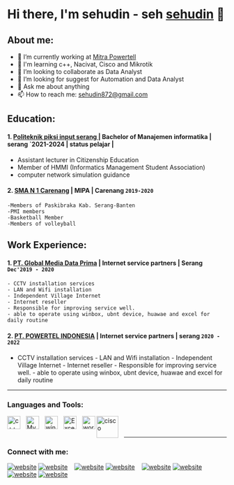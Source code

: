 # Hi there, I'm sehudin - seh [sehudin](https://www.youtube.com/channel/UCZYDgLbyDbHFG8bBnrwlGmQ/featured) 👋
## About me:
- 🔭 I’m currently working at [Mitra Powertell](https://www.powertel.co.id/)
- 🌱 I'm learning c++, Nacivat, Cisco and Mikrotik
- 👯 I’m looking to collaborate as Data Analyst
- 🤔 I’m looking for suggest for Automation and Data Analyst
- 💬 Ask me about anything
- 📫 How to reach me: sehudin872@gmail.com

## Education:

#### 1. [Politeknik piksi input serang ](https://piksiinputserang.ac.id/) | Bachelor of Manajemen informatika | serang `2021-2024 | status pelajar |
   - Assistant lecturer in Citizenship Education
   - Member of HMMI (Informatics Management Student Association)
   - computer network simulation guidance
#### 2. [SMA N 1 Carenang](https://sman1carenang.sch.id/) | MIPA | Carenang `2019-2020`
	-Members of Paskibraka Kab. Serang-Banten
	-PMI members
	-Basketball Member
	-Members of volleyball

## Work Experience:
#### 1. [PT. Global Media Data Prima](https://gmdp.net.id/) | Internet service partners | Serang `Dec'2019 - 2020`
	- CCTV installation services
	- LAN and Wifi installation
	- Independent Village Internet
	- Internet reseller
	- Responsible for improving service well.
	- able to operate using winbox, ubnt device, huawae and excel for daily routine
#### 2. [PT. POWERTEL INDONESIA](https://www.powertel.co.id) | Internet service partners | serang `2020 - 2022`
   - CCTV installation services
	- LAN and Wifi installation
	- Independent Village Internet
	- Internet reseller
	- Responsible for improving service well.
	- able to operate using winbox, ubnt device, huawae and excel for daily routine
---

### Languages and Tools:

[<img align="left" alt="c++" width="30px" src="https://e7.pngegg.com/pngimages/46/626/png-clipart-c-logo-the-c-programming-language-computer-icons-computer-programming-source-code-programming-miscellaneous-template.png" style="padding-right:10px;" />][webdev]
[<img align="left" alt="MySQL" width="30px" src="https://cdn.jsdelivr.net/gh/devicons/devicon/icons/mysql/mysql-original.svg" style="padding-right:10px;" />][webdev]
[<img align="left" alt="winbox" width="30px" src="https://dashboard.snapcraft.io/site_media/appmedia/2020/10/icon512x512_frHXgiN.png" style="padding-right:10px;" />][webdev]
[<img align="left" alt="Excel" width="30px" src="https://is2-ssl.mzstatic.com/image/thumb/Purple126/v4/a8/fd/5a/a8fd5a84-c6f1-355f-3b9f-6e86598efaa3/XCEL.png/1200x630bb.png" style="padding-right:10px;" />][webdev]
[<img align="left" alt="word" width="30px" src="https://upload.wikimedia.org/wikipedia/commons/thumb/f/fd/Microsoft_Office_Word_%282019%E2%80%93present%29.svg/1101px-Microsoft_Office_Word_%282019%E2%80%93present%29.svg.png" style="padding-right:0px;" />][webdev]
[<img align="left" alt="cisco" width="50px" src="https://seeklogo.com/images/C/cisco-networking-academy-logo-0B2566178E-seeklogo.com.png" style="padding-right:10px;" />][webdev]

<br />
<br />

---
### Connect with me:

[![website](./img/youtube-light.svg)](https://www.youtube.com/channel/UCZYDgLbyDbHFG8bBnrwlGmQ/featured)
[![website](./img/youtube-dark.svg)](https://www.youtube.com/channel/UCZYDgLbyDbHFG8bBnrwlGmQ/featured)
&nbsp;&nbsp;
[![website](./img/facebook-light.svg)](https://m.facebook.com/Dyn.tigadua)
[![website](./img/facebook-dark.svg)](https://m.facebook.com/Dyn.tigadua)
&nbsp;&nbsp;
[![website](./img/linkedin-light.svg)](https://www.linkedin.com/in/sehudin-3395a5203/)
[![website](./img/linkedin-dark.svg)](https://www.linkedin.com/in/sehudin-3395a5203/)
&nbsp;&nbsp;
[![website](./img/instagram-light.svg)](https://www.instagram.com/dyn002/)
[![website](./img/instagram-dark.svg)](https://www.instagram.com/dyn002/)



[webdev]: https://github.com/sehudin/sehudin
